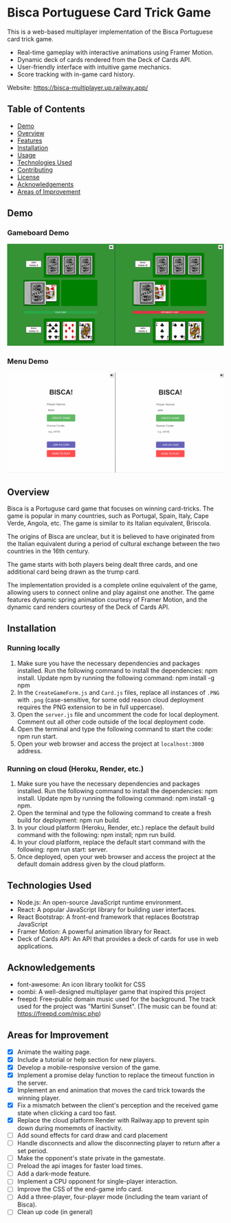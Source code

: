 # Bisca Portuguese Card Trick Game

This is a web-based multiplayer implementation of the Bisca Portuguese card trick game.

- Real-time gameplay with interactive animations using Framer Motion.
- Dynamic deck of cards rendered from the Deck of Cards API.
- User-friendly interface with intuitive game mechanics.
- Score tracking with in-game card history.

Website: https://bisca-multiplayer.up.railway.app/

## Table of Contents
- [Demo](#demo)
- [Overview](#overview)
- [Features](#features)
- [Installation](#installation)
- [Usage](#usage)
- [Technologies Used](#technologies-used)
- [Contributing](#contributing)
- [License](#license)
- [Acknowledgements](#acknowledgements)
- [Areas of Improvement](#areas-for-improvement)

## Demo

### Gameboard Demo

![](demoGif.gif)

### Menu Demo

![](demoGifMenu.gif)

## Overview
Bisca is a Portuguse card game that focuses on winning card-tricks. The game
is popular in many countries, such as Portugal, Spain, Italy, Cape Verde, Angola, etc. The game is similar to its Italian equivalent, Briscola.

The origins of Bisca are unclear, but it is believed to have originated from the Italian equivalent during a period of cultural exchange between the two countries 
in the 16th century.

The game starts with both players being dealt three cards, and one additional card being drawn as the trump card. 

The implementation provided is a complete online equivalent of the game, allowing users to connect online and play against one another. The game features dynamic spring animation courtesy of Framer Motion, and the dynamic card renders courtesy of the Deck of Cards API.

## Installation

### Running locally

1. Make sure you have the necessary dependencies and packages installed. Run the following command to install the dependencies: npm install. Update npm by running the following command: npm install -g npm
1. In the `CreateGameForm.js` and `Card.js` files, replace all instances of `.PNG` with `.png` (case-sensitive, for some odd reason cloud deployment requires the PNG extension to be in full uppercase).
2. Open the `server.js` file and uncomment the code for local deployment. Comment out all other code outside of the local deployment code.
3. Open the terminal and type the following command to start the code: npm run start.
4. Open your web browser and access the project at `localhost:3000` address.

### Running on cloud (Heroku, Render, etc.)

1. Make sure you have the necessary dependencies and packages installed. Run the following command to install the dependencies: npm install. Update npm by running the following command: npm install -g npm.
2. Open the terminal and type the following command to create a fresh build for deployment: npm run build.
3. In your cloud platform (Heroku, Render, etc.) replace the default build command with the following: npm install; npm run build.
4. In your cloud platform, replace the default start command with the following: npm run start: server.
5. Once deployed, open your web browser and access the project at the default domain address given by the cloud platform.

## Technologies Used
- Node.js: An open-source JavaScript runtime environment.
- React: A popular JavaScript library for building user interfaces.
- React Bootstrap: A front-end framework that replaces Bootstrap JavaScript
- Framer Motion: A powerful animation library for React.
- Deck of Cards API: An API that provides a deck of cards for use in web applications.

## Acknowledgements
- font-awesome: An icon library toolkit for CSS
- oombi: A well-designed multiplayer game that inspired this project
- freepd: Free-public domain music used for the background. The track used for the project was "Martini Sunset". (The music can be found at: https://freepd.com/misc.php)

## Areas for Improvement
- [X] Animate the waiting page.
- [X] Include a tutorial or help section for new players.
- [X] Develop a mobile-responsive version of the game.
- [X] Implement a promise delay function to replace the timeout function in the server.
- [X] Implement an end animation that moves the card trick towards the winning player.
- [X] Fix a mismatch between the client's perception and the received game state when clicking a card too fast.
- [X] Replace the cloud platform Render with Railway.app to prevent spin down during momemnts of inactivity. 
- [ ] Add sound effects for card draw and card placement
- [ ] Handle disconnects and allow the disconnecting player to return after a set period.
- [ ] Make the opponent's state private in the gamestate.
- [ ] Preload the api images for faster load times.
- [ ] Add a dark-mode feature.
- [ ] Implement a CPU opponent for single-player interaction.
- [ ] Improve the CSS of the end-game info card.
- [ ] Add a three-player, four-player mode (including the team variant of Bisca).
- [ ] Clean up code (in general)
